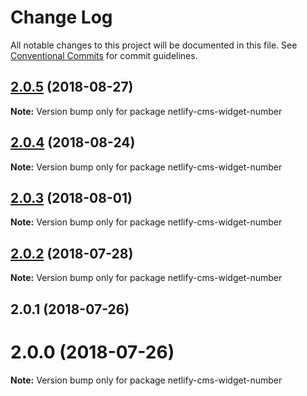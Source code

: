 # Change Log

All notable changes to this project will be documented in this file.
See [Conventional Commits](https://conventionalcommits.org) for commit guidelines.

<a name="2.0.5"></a>
## [2.0.5](https://github.com/netlify/netlify-cms/tree/master/packages/netlify-cms-widget-number/compare/netlify-cms-widget-number@2.0.4...netlify-cms-widget-number@2.0.5) (2018-08-27)




**Note:** Version bump only for package netlify-cms-widget-number

<a name="2.0.4"></a>
## [2.0.4](https://github.com/netlify/netlify-cms/tree/master/packages/netlify-cms-widget-number/compare/netlify-cms-widget-number@2.0.3...netlify-cms-widget-number@2.0.4) (2018-08-24)




**Note:** Version bump only for package netlify-cms-widget-number

<a name="2.0.3"></a>
## [2.0.3](https://github.com/netlify/netlify-cms/tree/master/packages/netlify-cms-widget-number/compare/netlify-cms-widget-number@2.0.2...netlify-cms-widget-number@2.0.3) (2018-08-01)




**Note:** Version bump only for package netlify-cms-widget-number

<a name="2.0.2"></a>
## [2.0.2](https://github.com/netlify/netlify-cms/tree/master/packages/netlify-cms-widget-number/compare/netlify-cms-widget-number@2.0.1...netlify-cms-widget-number@2.0.2) (2018-07-28)




**Note:** Version bump only for package netlify-cms-widget-number

<a name="2.0.1"></a>
## 2.0.1 (2018-07-26)



<a name="2.0.0"></a>
# 2.0.0 (2018-07-26)




**Note:** Version bump only for package netlify-cms-widget-number
